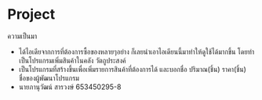 # Project
ความเป็นมา
- ได้ไอเดียจากการที่ต้องการซื้อของหลายๆอย่าง ก็เลยนำเอาไอเดียนนี้มาทำให้ดูใช้ได้มากขึ้น โดยทำเป็นโปรแกรมเพิ่มสินค้าในคลัง
วัตถูประสงค์
- เป็นโปรแกรมที่สร้างขึ้นเพื่อเพิ่มรายการสินค้าที่ต้องการได้ และบอกชื่อ ปริมาณ(ชิ้น) ราคา(ชิ้น)
ชื่อของผู้พัฒนาโปรแกรม
- นายภานุวัฒน์ สารวงษ์ 653450295-8
